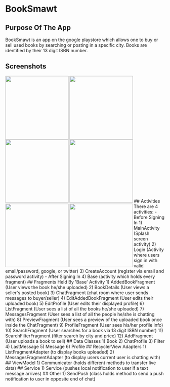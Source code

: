 # BookSmawt
## Purpose Of The App
BookSmawt is an app on the google playstore which allows one to buy or sell used books by searching or posting in a specific city. Books are identified by their 13 digit ISBN number.
## Screenshots
<img align="left" src="https://user-images.githubusercontent.com/51018556/72857012-3ec09180-3c71-11ea-945d-541dc8a81936.png" width="200">
<img align="left" src="https://user-images.githubusercontent.com/51018556/72857457-809e0780-3c72-11ea-82f4-867028f15935.png" width="200">
<img align="left" src="https://user-images.githubusercontent.com/51018556/72857577-e7bbbc00-3c72-11ea-9a23-ebe6c77b5959.png" width="200">
<img src="https://user-images.githubusercontent.com/51018556/72857583-ebe7d980-3c72-11ea-91a3-da671691a653.png" width="200">
<img align="left" src="https://user-images.githubusercontent.com/51018556/72857598-f3a77e00-3c72-11ea-9ee3-38cf3c6f77fc.png" width="200">
<img align="left" src="https://user-images.githubusercontent.com/51018556/72857574-e5596200-3c72-11ea-9e8b-ef369164f296.png" width="200">
## Activities
There are 4 activities:
- Before Signing In
1) MainActivity (Splash screen activity)
2) Login (Activity where users sign in with valid email/password, google, or twitter)
3) CreateAccount (register via email and password activity)
- After Signing In
4) Base (activity which holds every fragment)
## Fragments Held By 'Base' Activity
1) AddedBookFragment (User views the book he/she uploaded)
2) BookDetails (User views a seller's posted book)
3) ChatFragment (chat room where user sends messages to buyer/seller)
4) EditAddedBookFragment (User edits their uploaded book)
5) EditProfile (User edits their displayed profile)
6) ListFragment (User sees a list of all the books he/she uploaded)
7) MessagesFragment (User sees a list of all the people he/she is chatting with)
8) PreviewFragment (User sees a preview of the uploaded book once inside the ChatFragment)
9) ProfileFragment (User sees his/her profile info)
10) SearchFragment (User searches for a book via 13 digit ISBN number)
11) SearchFilterFragment (filter search by city and price)
12) AddFragment (User uploads a book to sell)
## Data Classes
1) Book
2) ChatProfile
3) Filter
4) LastMessage
5) Message
6) Profile
## RecyclerView Adapters
1) ListFragmentAdapter (to display books uploaded)
2) MessagesFragmentAdapter (to display users current user is chatting with)
## ViewModel
1) Communicator (holds different methods to transfer live data)
## Service
1) Service (pushes local notification to user if a text message arrives)
## Other
1) SendPush (class holds method to send a push notification to user in opposite end of chat)



